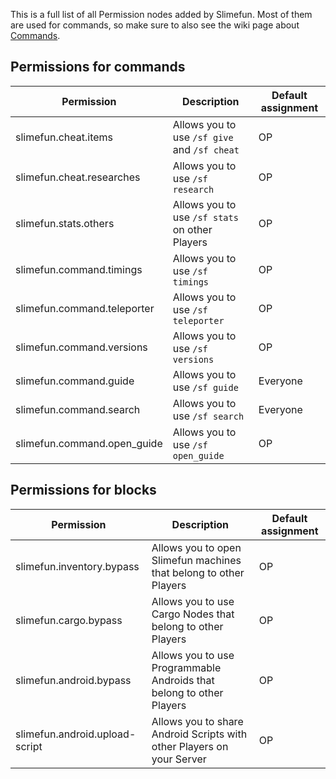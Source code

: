 This is a full list of all Permission nodes added by Slimefun.
Most of them are used for commands, so make sure to also see the wiki page about [Commands](https://github.com/TheBusyBiscuit/Slimefun4/wiki/Commands).

## Permissions for commands

| Permission | Description | Default assignment |
| -------- | -------------------------| --------- |
| slimefun.cheat.items | Allows you to use `/sf give` and `/sf cheat` | OP |
| slimefun.cheat.researches | Allows you to use `/sf research` | OP |
| slimefun.stats.others | Allows you to use `/sf stats` on other Players | OP |
| slimefun.command.timings | Allows you to use `/sf timings` | OP |
| slimefun.command.teleporter | Allows you to use `/sf teleporter` | OP |
| slimefun.command.versions | Allows you to use `/sf versions` | OP |
| slimefun.command.guide | Allows you to use `/sf guide` | Everyone |
| slimefun.command.search | Allows you to use `/sf search` | Everyone |
| slimefun.command.open_guide | Allows you to use `/sf open_guide` | OP |

## Permissions for blocks
| Permission | Description | Default assignment |
| -------- | -------------------------| --------- |
| slimefun.inventory.bypass | Allows you to open Slimefun machines that belong to other Players | OP |
| slimefun.cargo.bypass | Allows you to use Cargo Nodes that belong to other Players | OP |
| slimefun.android.bypass | Allows you to use Programmable Androids that belong to other Players | OP |
| slimefun.android.upload-script | Allows you to share Android Scripts with other Players on your Server | OP |
